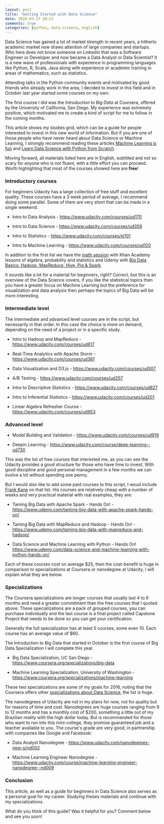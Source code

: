 ```yaml
---
layout: post
title: "Getting Started with Data Science"
date: 2016-03-17 20:23
comments: true
categories: [python, data-science, english]
---
```

<!--more-->

Data Science has gained a lot of market strength in recent years, a hitherto academic market now draws attention of large companies and startups.
Who here does not know someone on Linkedin that was a Software Engineer or Developer and now became a Data Analyst or Data Scientist?
It is a new wave of professionals with experience in programming languages like Python, R, Scala, Java along with experience or academic training in areas of mathematics, such as statistics.

Attending talks in the Python community events and motivated by good friends who already work in the area, I decided to invest in this field and in October last year started some courses on my own.

The first course I did was the *Introduction to Big Data* at Coursera, offered by the University of California, San Diego. My experience was extremely positive, which motivated me to create a kind of script for me to follow in the coming months.

This article shows my studies grid, which can be a guide for people interested to invest in this new world of information. But if you are one of those people who have never heard about Data Science or Machine Learning, I strongly recommend reading these articles [Machine Learning is fun](https://medium.com/@ageitgey/machine-learning-is-fun-80ea3ec3c471#.zcy0625w8) and [Learn Data Science with Python from Scratch](http://www.analyticsvidhya.com/blog/2016/01/complete-tutorial-learn-data-science-python-scratch-2).

Moving forward, all materials listed here are in English, subtitled and not so scary for anyone who is not fluent, with a little effort you can proceed. Worth highlighting that most of the courses showed here are **free**!


### Introductory courses

For beginners Udacity has a large collection of free stuff and excellent quality. These courses have a 3 week period of average, I recommend doing some parallel. Some of them are very short that can be made in a single weekend.

* Intro to Data Analysis - https://www.udacity.com/courses/ud170

* Intro to Data Science - https://www.udacity.com/courses/ud359

* Intro to Statistics - https://www.udacity.com/courses/st101

* Intro to Machine Learning - https://www.udacity.com/courses/ud120

In addition to the first list we have the [math session](https://khanacademy.org/math) with Khan Academy lessons of algebra, probability and statistics and Udemy with [Big Data Basics: Hadoop, MapReduce, Hive, Pig & Spark](https://www.udemy.com/big-data-basics-hadoop-mapreduce-hive-pig-spark/).

It sounds like a lot for a material for beginners, right? Correct, but this is an overview of the Data Science covers, if you like the statistical topics then you have a greater focus on Machine Learning but the preference for visualization and data analysis then perhaps the topics of Big Data will be more interesting.

### Intermediate level

The intermediate and advanced level courses are in the script, but necessarily in that order. In this case the choice is more on demand, depending on the need of a project or in a specific study.

* Intro to Hadoop and MapReduce - https://www.udacity.com/courses/ud617

* Real-Time Analytics with Apache Storm -  https://www.udacity.com/courses/ud381

* Data Visualization and D3.js - https://www.udacity.com/courses/ud507

* A/B Testing - https://www.udacity.com/courses/ud257

* Intro to Descriptive Statistics - https://www.udacity.com/courses/ud827

* Intro to Inferential Statistics - https://www.udacity.com/courses/ud201

* Linear Algebra Refresher Course - https://www.udacity.com/courses/ud953


### Advanced level

* Model Building and Validation - https://www.udacity.com/courses/ud919

* Deepin Learning - https://www.udacity.com/course/deep-learning--ud730

This was the list of free courses that interested me, as you can see the Udacity provides a good structure for those who have time to invest. With good discipline and good personal management in a few months we can evolve a lot without spending one penny.

But I would also like to add some paid courses to this script, I woud include [Frank Kane](https://www.udemy.com/user/frankkane/) on that list. His courses are relatively cheap with a number of weeks and very practical material with real examples, they are:

* Taming Big Data with Apache Spark - Hands On! - https://www.udemy.com/taming-big-data-with-apache-spark-hands-on/

* Taming Big Data with MapReduce and Hadoop - Hands On! - https://www.udemy.com/taming-big-data-with-mapreduce-and-hadoop/

* Data Science and Machine Learning with Python - Hands On! https://www.udemy.com/data-science-and-machine-learning-with-python-hands-on/

Each of these courses cost on average $25, then the cost-benefit is huge in comparison to specializations at Coursera or nanodegree at Udacity, I will explain what they are below.

### Specializations

The Coursera specializations are longer courses that usually last 4 to 6 months and need a greater commitment than the free courses that I quoted above. These specializations are a pack of grouped courses, you can purchase individually and the last course is a final project called Capstone Project that needs to be done so you can get your certification.

Generally the full specialization has at least 5 courses, some even 10. Each course has an average value of $60.

The Introduction to Big Data that started in October is the first course of Big Data Specialization I will complete this year.

* Big Data Specialization, UC San Diego - https://www.coursera.org/specializations/big-data

* Machine Learning Specialization, University of Washington - https://www.coursera.org/specializations/machine-learning

These two specializations are some of my goals for 2016, noting that the Coursera offers other [specializations about Data Science](https://www.coursera.org/browse/data-science), the list is huge.

The nanodegrees of Udacity are not in my plans for now, not for quality but for reasons of time and cost. Nanodegrees are huge courses ranging from 9 to 12 months and has a monthly cost of $200, something a little out of my Brazilian reality with the high dollar today. But is recommended for those who want to run into this mini-college, they promise guaranteed job and a teacher available to you. The course's grade are very good, in partnership with companies like Google and Facebook:

* Data Analyst Nanodegree - https://www.udacity.com/nanodegrees-new-s/nd002

* Machine Learning Engineer Nanodegree - https://www.udacity.com/course/machine-learning-engineer-nanodegree--nd009


### Conclusion

This article, as well as a guide for beginners in Data Science also serves as a personal goal for my career. Studying theses materials and continue with my specializations.

What do you think of this guide? Was it helpful for you? Comment below and see you soon!
